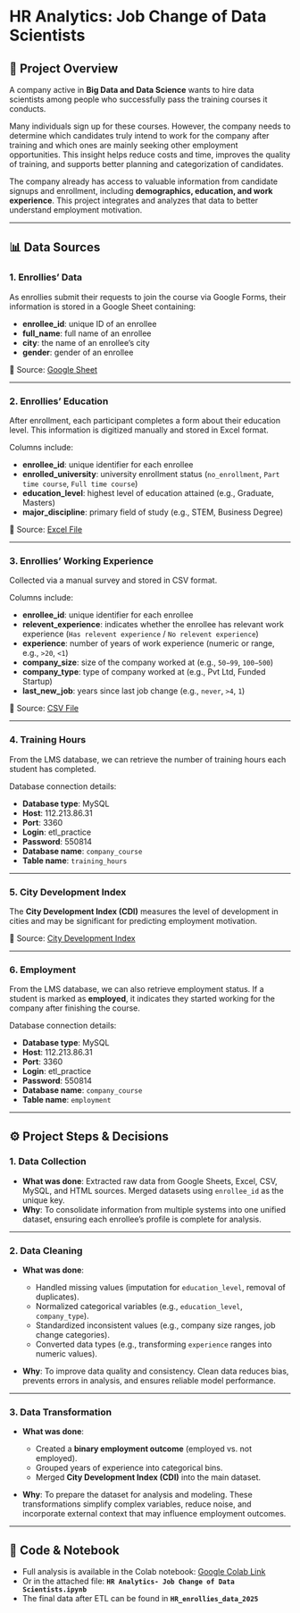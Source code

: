 # HR Analytics: Job Change of Data Scientists  

## 📌 Project Overview  
A company active in **Big Data and Data Science** wants to hire data scientists among people who successfully pass the training courses it conducts.  

Many individuals sign up for these courses. However, the company needs to determine which candidates truly intend to work for the company after training and which ones are mainly seeking other employment opportunities. This insight helps reduce costs and time, improves the quality of training, and supports better planning and categorization of candidates.  

The company already has access to valuable information from candidate signups and enrollment, including **demographics, education, and work experience**. This project integrates and analyzes that data to better understand employment motivation.  

---

## 📊 Data Sources  

### 1. Enrollies’ Data  
As enrollies submit their requests to join the course via Google Forms, their information is stored in a Google Sheet containing:  
- **enrollee_id**: unique ID of an enrollee  
- **full_name**: full name of an enrollee  
- **city**: the name of an enrollee’s city  
- **gender**: gender of an enrollee  

📂 Source: [Google Sheet](https://docs.google.com/spreadsheets/d/1VCkHwBjJGRJ21asd9pxW4_0z2PWuKhbLR3gUHm-p4GI/edit?usp=sharing)  

---

### 2. Enrollies’ Education  
After enrollment, each participant completes a form about their education level. This information is digitized manually and stored in Excel format.  

Columns include:  
- **enrollee_id**: unique identifier for each enrollee  
- **enrolled_university**: university enrollment status (`no_enrollment`, `Part time course`, `Full time course`)  
- **education_level**: highest level of education attained (e.g., Graduate, Masters)  
- **major_discipline**: primary field of study (e.g., STEM, Business Degree)  

📂 Source: [Excel File](https://assets.swisscoding.edu.vn/company_course/enrollies_education.xlsx)  

---

### 3. Enrollies’ Working Experience  
Collected via a manual survey and stored in CSV format.  

Columns include:  
- **enrollee_id**: unique identifier for each enrollee  
- **relevent_experience**: indicates whether the enrollee has relevant work experience (`Has relevent experience` / `No relevent experience`)  
- **experience**: number of years of work experience (numeric or range, e.g., `>20`, `<1`)  
- **company_size**: size of the company worked at (e.g., `50−99`, `100−500`)  
- **company_type**: type of company worked at (e.g., Pvt Ltd, Funded Startup)  
- **last_new_job**: years since last job change (e.g., `never`, `>4`, `1`)  

📂 Source: [CSV File](https://assets.swisscoding.edu.vn/company_course/work_experience.csv)  

---

### 4. Training Hours  
From the LMS database, we can retrieve the number of training hours each student has completed.  

Database connection details:  
- **Database type**: MySQL  
- **Host**: 112.213.86.31  
- **Port**: 3360  
- **Login**: etl_practice  
- **Password**: 550814  
- **Database name**: `company_course`  
- **Table name**: `training_hours`  

---

### 5. City Development Index  
The **City Development Index (CDI)** measures the level of development in cities and may be significant for predicting employment motivation.  

📂 Source: [City Development Index](https://sca-programming-school.github.io/city_development_index/index.html)  

---

### 6. Employment  
From the LMS database, we can also retrieve employment status. If a student is marked as **employed**, it indicates they started working for the company after finishing the course.  

Database connection details:  
- **Database type**: MySQL  
- **Host**: 112.213.86.31  
- **Port**: 3360  
- **Login**: etl_practice  
- **Password**: 550814  
- **Database name**: `company_course`  
- **Table name**: `employment`  

---

## ⚙️ Project Steps & Decisions  

### 1. Data Collection  
- **What was done**: Extracted raw data from Google Sheets, Excel, CSV, MySQL, and HTML sources. Merged datasets using `enrollee_id` as the unique key.  
- **Why**: To consolidate information from multiple systems into one unified dataset, ensuring each enrollee’s profile is complete for analysis.  

---

### 2. Data Cleaning  
- **What was done**:  
  - Handled missing values (imputation for `education_level`, removal of duplicates).  
  - Normalized categorical variables (e.g., `education_level`, `company_type`).  
  - Standardized inconsistent values (e.g., company size ranges, job change categories).  
  - Converted data types (e.g., transforming `experience` ranges into numeric values).  

- **Why**: To improve data quality and consistency. Clean data reduces bias, prevents errors in analysis, and ensures reliable model performance.  

---

### 3. Data Transformation  
- **What was done**:  
  - Created a **binary employment outcome** (employed vs. not employed).  
  - Grouped years of experience into categorical bins.  
  - Merged **City Development Index (CDI)** into the main dataset.  

- **Why**: To prepare the dataset for analysis and modeling. These transformations simplify complex variables, reduce noise, and incorporate external context that may influence employment outcomes.  

---

## 📂 Code & Notebook  
- Full analysis is available in the Colab notebook: [Google Colab Link](https://colab.research.google.com/drive/1TPV5f0WXtNPRJvEak92_N71BN1PI1b91?usp=sharing)  
- Or in the attached file: **`HR Analytics- Job Change of Data Scientists.ipynb`**
- The final data after ETL can be found in **`HR_enrollies_data_2025`**
